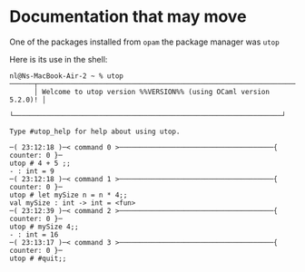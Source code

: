 # Documentation that may move

One of the packages installed from `opam` the package manager was `utop`

Here is its use in the shell:
```shell
nl@Ns-MacBook-Air-2 ~ % utop
──────┬──────────────────────────────────────────────────────────────────┬──────
      │ Welcome to utop version %%VERSION%% (using OCaml version 5.2.0)! │      
      └──────────────────────────────────────────────────────────────────┘      

Type #utop_help for help about using utop.

─( 23:12:18 )─< command 0 >──────────────────────────────────────{ counter: 0 }─
utop # 4 + 5 ;;
- : int = 9
─( 23:12:18 )─< command 1 >──────────────────────────────────────{ counter: 0 }─
utop # let mySize n = n * 4;;
val mySize : int -> int = <fun>
─( 23:12:39 )─< command 2 >──────────────────────────────────────{ counter: 0 }─
utop # mySize 4;;
- : int = 16
─( 23:13:17 )─< command 3 >──────────────────────────────────────{ counter: 0 }─
utop # #quit;;
```